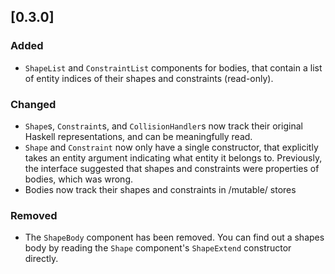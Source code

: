 ## [0.3.0]
### Added
- `ShapeList` and `ConstraintList` components for bodies, that contain a list of entity indices of their shapes and constraints (read-only).
### Changed
- `Shape`s, `Constraint`s, and `CollisionHandler`s now track their original Haskell representations, and can be meaningfully read.
- `Shape` and `Constraint` now only have a single constructor, that explicitly takes an entity argument indicating what entity it belongs to. Previously, the interface suggested that shapes and constraints were properties of bodies, which was wrong.
- Bodies now track their shapes and constraints in /mutable/ stores
### Removed
- The `ShapeBody` component has been removed. You can find out a shapes body by reading the `Shape` component's `ShapeExtend` constructor directly.
